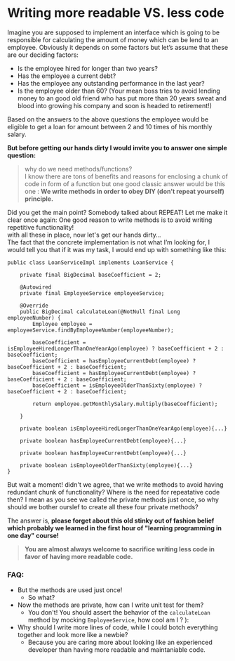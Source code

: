 # Writing more readable VS. less code
Imagine you are supposed to implement an interface which is going to be responsible for calculating the amount of money which can be lend to an employee. Obviously it depends on some factors but let’s assume that these are our deciding factors:

- Is the employee hired for longer than two years?
- Has the employee a current debt?
- Has the employee any outstanding performance in the last year?
- Is the employee older than 60? (Your mean boss tries to avoid lending money to an good old friend who has put more than 20 years sweat and blood into growing his company and soon is headed to retirement!)

Based on the answers to the above questions the employee would be eligible to get a loan for amount between 2 and 10 times of his monthly salary.

**But before getting our hands dirty I would invite you to answer one simple question:**
> why do we need methods/functions?  
I know there are tons of benefits and reasons for enclosing a chunk of code in form of a function but one good classic answer would be this one :
**We write methods in order to obey DIY (don’t repeat yourself) principle.**

Did you get the main point? Somebody talked about REPEAT! Let me make it clear once again: One good reason to write methods is to avoid writing repetitive functionality!  
with all these in place, now let's get our hands dirty…  
The fact that the concrete implementation is not what I’m looking for, I would tell you that if it was my task, I would end up with something like this:
```
public class LoanServiceImpl implements LoanService {

    private final BigDecimal baseCoefficient = 2;

    @Autowired
    private final EmployeeService employeeService;

    @Override
    public BigDecimal calculateLoan(@NotNull final Long employeeNumber) {
        Employee employee = employeeService.findByEmployeeNumber(employeeNumber);

        baseCoefficient = isEmployeeHiredLongerThanOneYearAgo(employee) ? baseCoefficient + 2 : baseCoefficient;
        baseCoefficient = hasEmployeeCurrentDebt(employee) ? baseCoefficient + 2 : baseCoefficient;
        baseCoefficient = hasEmployeeCurrentDebt(employee) ? baseCoefficient + 2 : baseCoefficient;
        baseCoefficient = isEmployeeOlderThanSixty(employee) ? baseCoefficient + 2 : baseCoefficient;

        return employee.getMonthlySalary.multiply(baseCoefficient);

    }

    private boolean isEmployeeHiredLongerThanOneYearAgo(employee){...}

    private boolean hasEmployeeCurrentDebt(employee){...}

    private boolean hasEmployeeCurrentDebt(employee){...}

    private boolean isEmployeeOlderThanSixty(employee){...}
}

```
But wait a moment! didn't we agree, that we write methods to avoid having redundant chunk of functionality? Where is the need for repeatative code then? I mean as you see we called the private methods just once, so why should we bother ourslef to create all these four private methods?

The answer is, **please forget about this old stinky out of fashion belief which probably we learned in the first hour of "learning programming in one day" course!**
>**You are almost always welcome to sacrifice writing less code in favor of having more readable code.**

### FAQ: 

* But the methods are used just once!
    - So what?
* Now the methods are private, how can I write unit test for them?
    - You don't! You should assert the behavior of the `calculateLoan` method by mocking `EmployeeService`, how cool am I ? ):
* Why should I write more lines of code, while I could botch everything together and look more like a newbie?
    - Because you are caring more about looking like an experienced developer than having more readable and maintaniable code. 
   
